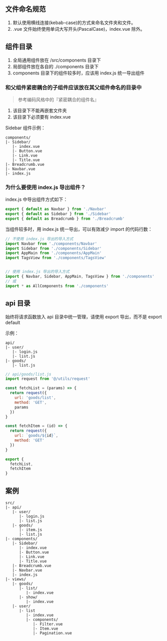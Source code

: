 ## 文件命名规范

1. 默认使用横线连接(kebab-case)的方式来命名文件夹和文件。
2. .vue 文件始终使用单词大写开头(PascalCase)，index.vue 除外。


## 组件目录

1. 全局通用组件放在 /src/components 目录下
2. 局部组件放在各自的 ./components 目录下
3. components 目录下的组件较多时，应该用 index.js 统一导出组件


### 和父组件紧密耦合的子组件应该放在其父组件命名的目录中

> 参考编码风格中的『紧密耦合的组件名』

1. 该目录下不能再嵌套文件夹
2. 该目录下必须要有 index.vue

Sidebar 组件示例：
```
components/
|- Sidebar/
   |- index.vue
   |- Button.vue
   |- Link.vue
   |- Title.vue
|- Breadcrumb.vue
|- Navbar.vue
|- index.js
```


### 为什么要使用 index.js 导出组件？

index.js 中导出组件方式如下：
```js
export { default as Navbar } from './Navbar'
export { default as Sidebar } from './Sidebar'
export { default as Breadcrumb } from './Breadcrumb'
```

当组件较多时，用 index.js 统一导出，可以有效减少 import 的代码行数：
```js
// 不使用 index.js 导出的导入方式
import Navbar from './components/Navbar'
import Sidebar from './components/Sidebar'
import AppMain from './components/AppMain'
import TagsView from './components/TagsView'


// 使用 index.js 导出的导入方式
import { Navbar, Sidebar, AppMain, TagsView } from './components'
// 或
import * as AllComponents from './components'
```


## api 目录

始终将请求函数放入 api 目录中统一管理，请使用 export 导出，而不是 export default

示例：
```
api/
|- user/
   |- login.js
   |- list.js
|- goods/
   |- list.js
```

```js
// api/goods/list.js
import request from '@/utils/request'

const fetchList = (params) => {
  return request({
    url: 'goods/list',
    method: 'GET',
    params
  })
}

const fetchItem = (id) => {
  return request({
    url: `goods/${id}`,
    method: 'GET'
  })
}

export {
  fetchList,
  fetchItem
}
```


## 案例

```
src/
|- api/
   |- user/
      |- login.js
      |- list.js
   |- goods/
      |- item.js
      |- list.js  
|- components/
   |- Sidebar/
      |- index.vue
      |- Button.vue
      |- Link.vue
      |- Title.vue
   |- Breadcrumb.vue
   |- Navbar.vue
   |- index.js
|- views/
   |- goods/
      |- list/
         |- index.vue
      |- show/
         |- index.vue
   |- user/
      |- list
         |- index.vue
         |- components/
            |- Filter.vue
            |- Item.vue
            |- Pagination.vue
```